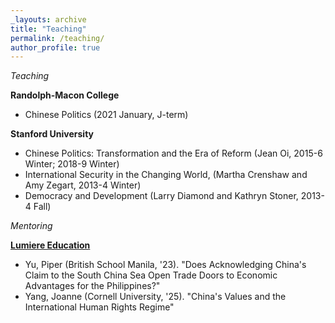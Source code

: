 ```yaml
---
_layouts: archive
title: "Teaching"
permalink: /teaching/
author_profile: true
---
```

*Teaching*   

**Randolph-Macon College**
- Chinese Politics (2021 January, J-term)

**Stanford University**
- Chinese Politics: Transformation and the Era of Reform (Jean Oi, 2015-6 Winter; 2018-9 Winter)
- International Security in the Changing World, (Martha Crenshaw and Amy Zegart, 2013-4 Winter)
- Democracy and Development (Larry Diamond and Kathryn Stoner, 2013-4 Fall)

*Mentoring*  

**[Lumiere Education](https://www.lumiere-education.com/)**
- Yu, Piper (British School Manila, '23). "Does Acknowledging China's Claim to the South China Sea Open Trade Doors to Economic Advantages for the Philippines?"
- Yang, Joanne (Cornell University, '25). "China's Values and the International Human Rights Regime"
